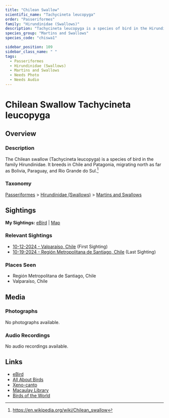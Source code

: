 ```yaml
---
title: "Chilean Swallow"
scientific_name: "Tachycineta leucopyga"
order: "Passeriformes"
family: "Hirundinidae (Swallows)"
description: "Tachycineta leucopyga is a species of bird in the Hirundinidae (Swallows) family. It has been observed 2 times."
species_group: "Martins and Swallows"
species_code: "chiswa1"

sidebar_position: 109
sidebar_class_name: " "
tags: 
  - Passeriformes
  - Hirundinidae (Swallows)
  - Martins and Swallows
  - Needs Photo
  - Needs Audio
---
```


# Chilean Swallow <span className='sci_name'>Tachycineta leucopyga</span>

## Overview

### Description
The Chilean swallow (Tachycineta leucopyga) is a species of bird in the family Hirundinidae. It breeds in Chile and Patagonia, migrating north as far as Bolivia, Paraguay, and Rio Grande do Sul.[^1]

[^1]: https://en.wikipedia.org/wiki/Chilean_swallow

### Taxonomy
[Passeriformes](/tags/passeriformes) > [Hirundinidae (Swallows)](/tags/hirundinidae-swallows) > [Martins and Swallows](/tags/martins-and-swallows)


## Sightings

**My Sightings:** [eBird](https://ebird.org/lifelist?r=world&time=life&spp=chiswa1) | [Map](/map?species_code=chiswa1)

### Relevant Sightings

* [10-12-2024 - Valparaíso, Chile](https://ebird.org/checklist/S198994043) (First Sighting)
* [10-19-2024 - Región Metropolitana de Santiago, Chile](https://ebird.org/checklist/S199524251) (Last Sighting)

### Places Seen

* Región Metropolitana de Santiago, Chile
* Valparaíso, Chile



## Media
### Photographs
No photographs available.

### Audio Recordings
No audio recordings available.

## Links
* [eBird](https://ebird.org/species/chiswa1) 
* [All About Birds](https://www.allaboutbirds.org/guide/chiswa1) 
* [Xeno-canto](https://www.xeno-canto.org/species/tachycineta-leucopyga) 
* [Macaulay Library](https://search.macaulaylibrary.org/catalog?taxonCode=chiswa1&sort=rating_rank_desc)
* [Birds of the World](https://birdsoftheworld.org/bow/species/chiswa1)
